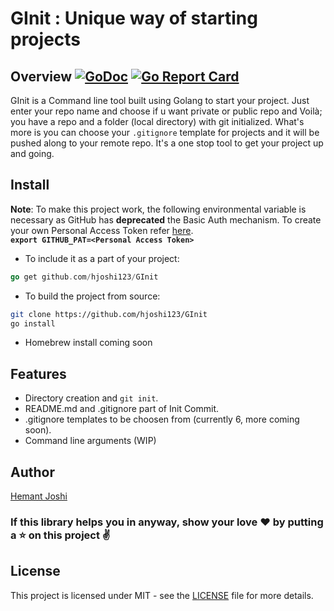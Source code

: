# GInit : Unique way of starting projects

## Overview [![GoDoc](https://godoc.org/github.com/hjoshi123/GInit?status.svg)](https://godoc.org/github.com/hjoshi123/ginit) [![Go Report Card](https://goreportcard.com/badge/github.com/hjoshi123/GInit)](https://goreportcard.com/report/github.com/hjoshi123/GInit)

GInit is a Command line tool built using Golang to start your project. Just enter your repo name and choose if u want private or public repo and Voilà; you have a repo and a folder (local directory) with git initialized. What's more is you can choose your `.gitignore` template for projects and it will be pushed along to your remote repo. It's a one stop tool to get your project up and going.

## Install

**Note**: To make this project work, the following environmental variable is necessary as GitHub has **deprecated** the Basic Auth mechanism. To create your own Personal Access Token refer [here](https://docs.github.com/en/github/authenticating-to-github/creating-a-personal-access-token). \
**`export GITHUB_PAT=<Personal Access Token>`**

* To include it as a part of your project:

```go
go get github.com/hjoshi123/GInit
```

* To build the project from source:

```bash
git clone https://github.com/hjoshi123/GInit
go install
```

* Homebrew install coming soon

## Features

* Directory creation and `git init`.
* README.md and .gitignore part of Init Commit.
* .gitignore templates to be choosen from (currently 6, more coming soon).
* Command line arguments (WIP)

## Author

[Hemant Joshi](https://github.com/hjoshi123/)

### If this library helps you in anyway, show your love ❤️ by putting a ⭐ on this project ✌️

## License

This project is licensed under MIT - see the [LICENSE](https://github.com/hjoshi123/GInit/blob/master/LICENSE) file for more details.
